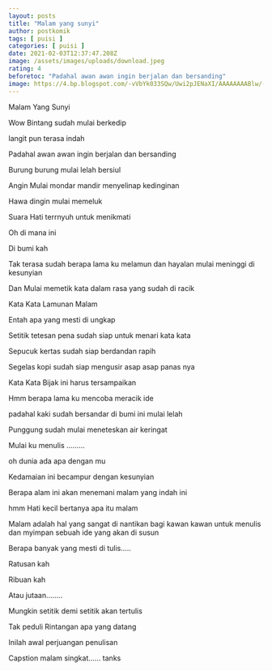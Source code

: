 ```yaml
---
layout: posts
title: "Malam yang sunyi"
author: postkomik
tags: [ puisi ]
categories: [ puisi ]
date: 2021-02-03T12:37:47.208Z
image: /assets/images/uploads/download.jpeg
rating: 4
beforetoc: "Padahal awan awan ingin berjalan dan bersanding"
image: https://4.bp.blogspot.com/-vVbYk033SQw/Uwi2pJENaXI/AAAAAAAABlw/-HeM4C9F-3U/s1600/1490rere.jpg
---
```

Malam Yang Sunyi 

Wow Bintang sudah mulai berkedip

langit pun terasa indah

Padahal awan awan ingin berjalan dan bersanding

Burung burung mulai lelah bersiul

Angin Mulai mondar mandir menyelinap kedinginan

Hawa dingin mulai memeluk

Suara Hati terrnyuh untuk menikmati

Oh di mana ini

Di bumi kah 

Tak terasa sudah berapa lama ku melamun dan hayalan mulai meninggi di kesunyian

Dan Mulai memetik kata dalam rasa yang sudah di racik

Kata Kata Lamunan Malam 

Entah apa yang mesti di ungkap

Setitik tetesan pena sudah siap untuk menari kata kata

Sepucuk kertas sudah siap berdandan rapih

Segelas kopi sudah siap mengusir asap asap panas nya

Kata Kata Bijak ini harus tersampaikan

Hmm berapa lama ku mencoba meracik ide

padahal kaki sudah bersandar di bumi ini mulai lelah

Punggung sudah mulai meneteskan air keringat 

Mulai ku menulis .........

oh dunia ada apa dengan mu

Kedamaian ini becampur dengan kesunyian

Berapa alam ini akan menemani malam yang indah ini

hmm Hati kecil bertanya apa itu malam

Malam adalah hal yang sangat di nantikan bagi kawan kawan untuk menulis dan myimpan sebuah ide yang akan di susun

Berapa banyak yang mesti di tulis.....

Ratusan kah

Ribuan kah

Atau jutaan........

Mungkin setitik demi setitik akan tertulis

Tak peduli Rintangan apa yang datang

Inilah awal perjuangan penulisan

Capstion malam singkat...... tanks
